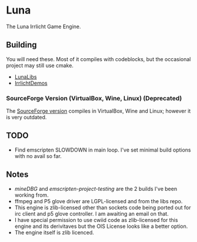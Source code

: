 # Luna
The Luna Irrlicht Game Engine.

## Building

You will need these. Most of it compiles with codeblocks, but the occasional project may still use cmake.

 - [LunaLibs](https://github.com/tecan/LunaLibs)
 - [IrrlichtDemos](https://github.com/tecan/IrrlichtDemos)

### SourceForge Version (VirtualBox, Wine, Linux) (Deprecated)

The [SourceForge version](http://sourceforge.net/projects/agnostic/) compiles in VirtualBox, Wine and Linux; however it is very outdated.

## TODO

 - Find emscripten SLOWDOWN in main loop. I've set minimal build options with no avail so far.

## Notes
 - *mineDBG* and *emscripten-project-testing* are the 2 builds I've been working from.
 - ffmpeg and P5 glove driver are LGPL-licensed and from the libs repo.
 - This engine is zlib-licensed other than sockets code being ported out for irc client and p5 glove controller. I am awaiting an email on that.
 - I have special permission to use cwiid code as zlib-licensed for this engine and its derivitaves but the OIS License looks like a better option.
 - The engine itself is zlib licenced.
